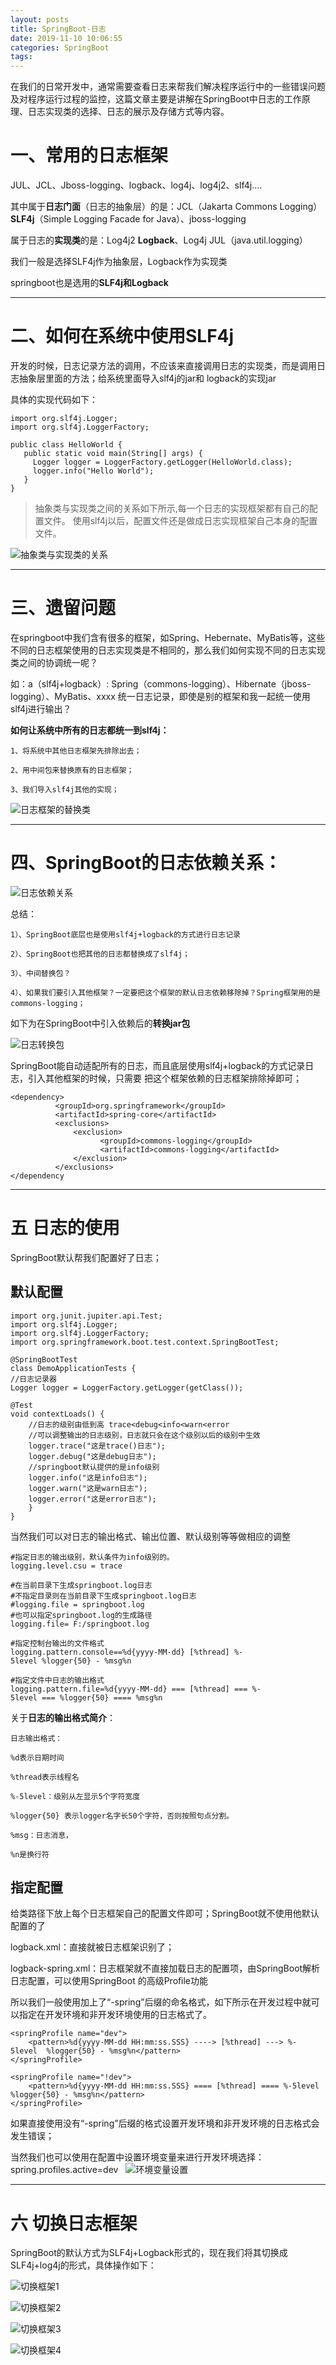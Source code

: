 ```yaml
---
layout: posts
title: SpringBoot-日志
date: 2019-11-10 10:06:55
categories: SpringBoot
tags:
---
```


在我们的日常开发中，通常需要查看日志来帮我们解决程序运行中的一些错误问题及对程序运行过程的监控，这篇文章主要是讲解在SpringBoot中日志的工作原理、日志实现类的选择、日志的展示及存储方式等内容。

<!--more-->

# 一、常用的日志框架

JUL、JCL、Jboss-logging、logback、log4j、log4j2、slf4j....

其中属于**日志门面**（日志的抽象层）的是：JCL（Jakarta Commons Logging）    **SLF4j**（Simple Logging Facade for Java）、jboss-logging	

属于日志的**实现类**的是：Log4j2 **Logback**、Log4j JUL（java.util.logging） 

我们一般是选择SLF4j作为抽象层，Logback作为实现类

springboot也是选用的**SLF4j和Logback**

---

# 二、如何在系统中使用SLF4j

开发的时候，日志记录方法的调用，不应该来直接调用日志的实现类，而是调用日志抽象层里面的方法；给系统里面导入slf4j的jar和 logback的实现jar

具体的实现代码如下：

    import org.slf4j.Logger; 
    import org.slf4j.LoggerFactory;   

    public class HelloWorld {
       public static void main(String[] args) {
         Logger logger = LoggerFactory.getLogger(HelloWorld.class);     
    	 logger.info("Hello World");
       }
    }


>抽象类与实现类之间的关系如下所示,每一个日志的实现框架都有自己的配置文件。
>使用slf4j以后，配置文件还是做成日志实现框架自己本身的配置文件。

![抽象类与实现类的关系](https://wx1.sinaimg.cn/mw690/007857NYgy1g8sqnny7iaj30w00homz4.jpg)

---

# 三、遗留问题
在springboot中我们含有很多的框架，如Spring、Hebernate、MyBatis等，这些不同的日志框架使用的日志实现类是不相同的，那么我们如何实现不同的日志实现类之间的协调统一呢？

如：a（slf4j+logback）: Spring（commons-logging）、Hibernate（jboss-logging）、MyBatis、xxxx 统一日志记录，即使是别的框架和我一起统一使用slf4j进行输出？

**如何让系统中所有的日志都统一到slf4j：**
 
    1、将系统中其他日志框架先排除出去；
    
    2、用中间包来替换原有的日志框架；
     
    3、我们导入slf4j其他的实现；

![日志框架的替换类](https://wx4.sinaimg.cn/mw690/007857NYly1g8sr40230bj316e0u00xc.jpg)

---

# 四、SpringBoot的日志依赖关系：
![日志依赖关系](https://wx3.sinaimg.cn/mw690/007857NYgy1g8sr81yfcnj30o709f0ta.jpg)

总结：
 
    1）、SpringBoot底层也是使用slf4j+logback的方式进行日志记录
    
    2）、SpringBoot也把其他的日志都替换成了slf4j；
    
    3）、中间替换包？
    
    4）、如果我们要引入其他框架？一定要把这个框架的默认日志依赖移除掉？Spring框架用的是commons-logging；


如下为在SpringBoot中引入依赖后的**转换jar包**

![日志转换包](https://wx4.sinaimg.cn/mw690/007857NYgy1g8sreyk7njj30cp06odg2.jpg)

SpringBoot能自动适配所有的日志，而且底层使用slf4j+logback的方式记录日志，引入其他框架的时候，只需要 把这个框架依赖的日志框架排除掉即可；

    <dependency>
              <groupId>org.springframework</groupId>
              <artifactId>spring‐core</artifactId>              
    		  <exclusions>
    			  <exclusion>
    					<groupId>commons‐logging</groupId>
    					<artifactId>commons‐logging</artifactId>
    			  </exclusion>
    		  </exclusions>
    </dependency 

---

# 五 日志的使用
SpringBoot默认帮我们配置好了日志；

## 默认配置

    import org.junit.jupiter.api.Test;
    import org.slf4j.Logger;
    import org.slf4j.LoggerFactory;
    import org.springframework.boot.test.context.SpringBootTest;

    @SpringBootTest
    class DemoApplicationTests {
    //日志记录器
    Logger logger = LoggerFactory.getLogger(getClass());

    @Test
    void contextLoads() {
        //日志的级别由低到高 trace<debug<info<warn<error
        //可以调整输出的日志级别，日志就只会在这个级别以后的级别中生效
        logger.trace("这是trace()日志");
        logger.debug("这是debug日志");
        //springboot默认提供的是info级别
        logger.info("这是info日志");
        logger.warn("这是warn日志");
        logger.error("这是error日志");
    	}
    }

当然我们可以对日志的输出格式、输出位置、默认级别等等做相应的调整


    #指定日志的输出级别，默认条件为info级别的。
	logging.level.csu = trace

    #在当前目录下生成springboot.log日志
    #不指定目录则在当前目录下生成springboot.log日志
    #logging.file = springboot.log
    #也可以指定springboot.log的生成路径
    logging.file= F:/springboot.log

    #指定控制台输出的文件格式
    logging.pattern.console==%d{yyyy‐MM‐dd} [%thread] %‐5level %logger{50} ‐ %msg%n 

    #指定文件中日志的输出格式
    logging.pattern.file=%d{yyyy‐MM‐dd} === [%thread] === %‐5level === %logger{50} ==== %msg%n

关于**日志的输出格式简介**：

	日志输出格式： 

	%d表示日期时间 
	
	%thread表示线程名

	%‐5level：级别从左显示5个字符宽度          

	%logger{50} 表示logger名字长50个字符，否则按照句点分割。           

	%msg：日志消息，         

	%n是换行符

## 指定配置
给类路径下放上每个日志框架自己的配置文件即可；SpringBoot就不使用他默认配置的了

logback.xml：直接就被日志框架识别了； 

logback-spring.xml：日志框架就不直接加载日志的配置项，由SpringBoot解析日志配置，可以使用SpringBoot 的高级Proﬁle功能

所以我们一般使用加上了“-spring”后缀的命名格式，如下所示在开发过程中就可以指定在开发环境和非开发环境使用的日志格式了。

    <springProfile name="dev">                 
    	<pattern>%d{yyyy‐MM‐dd HH:mm:ss.SSS} ‐‐‐‐> [%thread] ‐‐‐> %‐5level  %logger{50} ‐ %msg%n</pattern>             
    </springProfile>             
    
    <springProfile name="!dev">                 
    	<pattern>%d{yyyy‐MM‐dd HH:mm:ss.SSS} ==== [%thread] ==== %‐5level  %logger{50} ‐ %msg%n</pattern>             
    </springProfile>

如果直接使用没有“-spring”后缀的格式设置开发环境和非开发环境的日志格式会发生错误；

当然我们也可以使用在配置中设置环境变量来进行开发环境选择：spring.profiles.active=dev  
![环境变量设置](https://wx3.sinaimg.cn/mw690/007857NYgy1g8sslk1dccj311j0ovjst.jpg)   

---

# 六 切换日志框架
SpringBoot的默认方式为SLF4j+Logback形式的，现在我们将其切换成SLF4j+log4j的形式，具体操作如下：


![切换框架1](https://wx1.sinaimg.cn/small/007857NYly1g8stgrfhm3j30kg0d70ti.jpg)

![切换框架2](https://wx2.sinaimg.cn/small/007857NYly1g8stgum4ucj30py0870tz.jpg)

![切换框架3](https://wx1.sinaimg.cn/mw690/007857NYly1g8stis21fpj30oa0dtta9.jpg)

![切换框架4](https://wx1.sinaimg.cn/mw690/007857NYly1g8stivul1dj30ry07zweu.jpg)










